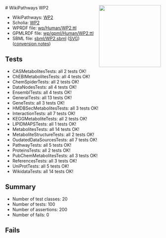 <img style="float: right; width: 200px" src="../logo.png" />
# WikiPathways WP2

* WikiPathways: [WP2](https://identifiers.org/wikipathways:WP2)
* Scholia: [WP2](https://scholia.toolforge.org/wikipathways/WP2)
* WPRDF file: [wp/Human/WP2.ttl](../wp/Human/WP2.ttl)
* GPMLRDF file: [wp/gpml/Human/WP2.ttl](../wp/gpml/Human/WP2.ttl)
* SBML file: [sbml/WP2.sbml](../sbml/WP2.sbml) ([SVG](../sbml/WP2.svg)) ([conversion notes](../sbml/WP2.txt))

## Tests
* CASMetabolitesTests: all 2 tests OK!
* ChEBIMetabolitesTests: all 4 tests OK!
* ChemSpiderTests: all 2 tests OK!
* DataNodesTests: all 4 tests OK!
* EnsemblTests: all 4 tests OK!
* GeneralTests: all 13 tests OK!
* GeneTests: all 3 tests OK!
* HMDBSecMetabolitesTests: all 3 tests OK!
* InteractionTests: all 7 tests OK!
* KEGGMetaboliteTests: all 2 tests OK!
* LIPIDMAPSTests: all 1 tests OK!
* MetabolitesTests: all 14 tests OK!
* MetaboliteStructureTests: all 2 tests OK!
* OudatedDataSourcesTests: all 7 tests OK!
* PathwayTests: all 5 tests OK!
* ProteinsTests: all 2 tests OK!
* PubChemMetabolitesTests: all 3 tests OK!
* ReferencesTests: all 3 tests OK!
* UniProtTests: all 5 tests OK!
* WikidataTests: all 14 tests OK!


## Summary

* Number of test classes: 20
* Number of tests: 100
* Number of assertions: 200
* Number of fails: 0

## Fails

